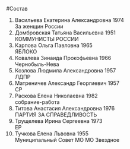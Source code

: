 #Состав
1. Васильева Екатерина Александровна 1974   
    За женщин России
2. Домбровская Татьяна Васильевна 1951   
    КОММУНИСТЫ РОССИИ
3. Карпова Ольга Павловна 1965   
    ЯБЛОКО
4. Ковалева Зинаида Прокофьевна 1966   
    Чернобыль-Нева
5. Козлова Людмила Александровна 1957   
    ЛДПР
6. Матреничев Александр Георгиевич 1957   
    СР
7. Раскова Елена Николаевна 1982   
    собрание-работа
8. Титова Анастасия Александровна 1976   
    ПАРТИЯ ЗА СПРАВЕДЛИВОСТЬ
9. Трущелева Ирина Сергеевна 1973   
    ЕР
10. Тучкова Елена Львовна 1955   
    Муниципальный Совет МО МО Звездное
